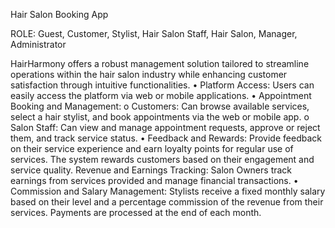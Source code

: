 Hair Salon Booking App 

ROLE: Guest, Customer, Stylist, Hair Salon Staff, Hair Salon, Manager, Administrator

HairHarmony offers a robust management solution tailored to streamline operations within the hair salon industry while enhancing customer satisfaction through intuitive functionalities.
• Platform Access: Users can easily access the platform via web or mobile applications.
• Appointment Booking and Management:
o Customers: Can browse available services, select a hair stylist, and
book appointments via the web or mobile app.
o Salon Staff: Can view and manage appointment requests, approve or reject them, and track service status.
• Feedback and Rewards: Provide feedback on their service experience and
earn loyalty points for regular use of services. The system rewards customers based on their engagement and service quality.
Revenue and Earnings Tracking: Salon Owners track earnings from
services provided and manage financial transactions.
• Commission and Salary Management: Stylists receive a fixed monthly salary based on their level and a percentage commission of the revenue from their services. Payments are processed at the end of each month.
